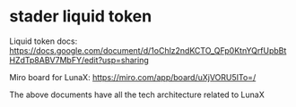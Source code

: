 # stader liquid token

Liquid token docs: https://docs.google.com/document/d/1oChlz2ndKCTO_QFp0KtnYQrfUpbBtHZdTp8ABV7MbFY/edit?usp=sharing

Miro board for LunaX: https://miro.com/app/board/uXjVORU5ITo=/

The above documents have all the tech architecture related to LunaX